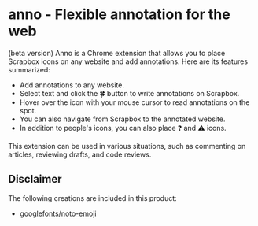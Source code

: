 # anno - Flexible annotation for the web

(beta version)
Anno is a Chrome extension that allows you to place Scrapbox icons on any website and add annotations. Here are its features summarized:

- Add annotations to any website.
- Select text and click the 🍀 button to write annotations on Scrapbox.
- Hover over the icon with your mouse cursor to read annotations on the spot.
- You can also navigate from Scrapbox to the annotated website.
- In addition to people's icons, you can also place ❓ and ⚠ icons.

This extension can be used in various situations, such as commenting on articles, reviewing drafts, and code reviews.

## Disclaimer

The following creations are included in this product:

- [googlefonts/noto-emoji](https://github.com/googlefonts/noto-emoji/blob/main/LICENSE)

